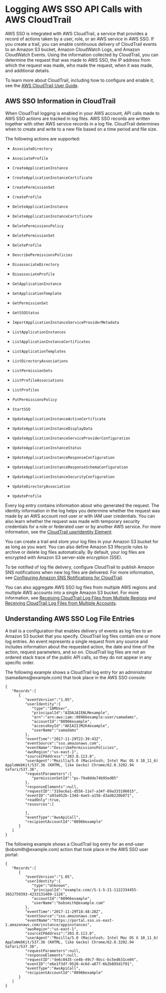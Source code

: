 # Logging AWS SSO API Calls with AWS CloudTrail<a name="logging-using-cloudtrail"></a>

AWS SSO is integrated with AWS CloudTrail, a service that provides a record of actions taken by a user, role, or an AWS service in AWS SSO\. If you create a trail, you can enable continuous delivery of CloudTrail events to an Amazon S3 bucket, Amazon CloudWatch Logs, and Amazon CloudWatch Events\. Using the information collected by CloudTrail, you can determine the request that was made to AWS SSO, the IP address from which the request was made, who made the request, when it was made, and additional details\. 

To learn more about CloudTrail, including how to configure and enable it, see the [AWS CloudTrail User Guide](http://docs.aws.amazon.com/awscloudtrail/latest/userguide/)\.

## AWS SSO Information in CloudTrail<a name="sso-info-in-cloudtrail"></a>

When CloudTrail logging is enabled in your AWS account, API calls made to AWS SSO actions are tracked in log files\. AWS SSO records are written together with other AWS service records in a log file\. CloudTrail determines when to create and write to a new file based on a time period and file size\.

The following actions are supported:

+ `AssociateDirectory`

+ `AssociateProfile`

+ `CreateApplicationInstance`

+ `CreateApplicationInstanceCertificate`

+ `CreatePermissionSet`

+ `CreateProfile`

+ `DeleteApplicationInstance`

+ `DeleteApplicationInstanceCertificate`

+ `DeletePermissionsPolicy`

+ `DeletePermissionSet`

+ `DeleteProfile`

+ `DescribePermissionsPolicies`

+ `DisassociateDirectory`

+ `DisassociateProfile`

+ `GetApplicationInstance`

+ `GetApplicationTemplate`

+ `GetPermissionSet`

+ `GetSSOStatus`

+ `ImportApplicationInstanceServiceProviderMetadata`

+ `ListApplicationInstances`

+ `ListApplicationInstanceCertificates`

+ `ListApplicationTemplates`

+ `ListDirectoryAssociations`

+ `ListPermissionSets`

+ `ListProfileAssociations`

+ `ListProfiles`

+ `PutPermissionsPolicy`

+ `StartSSO`

+ `UpdateApplicationInstanceActiveCertificate`

+ `UpdateApplicationInstanceDisplayData`

+ `UpdateApplicationInstanceServiceProviderConfiguration`

+ `UpdateApplicationInstanceStatus`

+ `UpdateApplicationInstanceResponseConfiguration`

+ `UpdateApplicationInstanceResponseSchemaConfiguration`

+ `UpdateApplicationInstanceSecurityConfiguration`

+ `UpdateDirectoryAssociation`

+ `UpdateProfile`

Every log entry contains information about who generated the request\. The identity information in the log helps you determine whether the request was made by an AWS account root user or with IAM user credentials\. You can also learn whether the request was made with temporary security credentials for a role or federated user or by another AWS service\. For more information, see the [CloudTrail userIdentity Element](http://docs.aws.amazon.com/awscloudtrail/latest/userguide/cloudtrail-event-reference-user-identity.html)\.

You can create a trail and store your log files in your Amazon S3 bucket for as long as you want\. You can also define Amazon S3 lifecycle rules to archive or delete log files automatically\. By default, your log files are encrypted with Amazon S3 server\-side encryption \(SSE\)\.

To be notified of log file delivery, configure CloudTrail to publish Amazon SNS notifications when new log files are delivered\. For more information, see [Configuring Amazon SNS Notifications for CloudTrail](http://docs.aws.amazon.com/awscloudtrail/latest/userguide/getting_notifications_top_level.html)\.

You can also aggregate AWS SSO log files from multiple AWS regions and multiple AWS accounts into a single Amazon S3 bucket\. For more information, see [Receiving CloudTrail Log Files from Multiple Regions](http://docs.aws.amazon.com/awscloudtrail/latest/userguide/receive-cloudtrail-log-files-from-multiple-regions.html) and [Receiving CloudTrail Log Files from Multiple Accounts](http://docs.aws.amazon.com/awscloudtrail/latest/userguide/cloudtrail-receive-logs-from-multiple-accounts.html)\.

## Understanding AWS SSO Log File Entries<a name="understanding-sso-entries"></a>

A trail is a configuration that enables delivery of events as log files to an Amazon S3 bucket that you specify\. CloudTrail log files contain one or more log entries\. An event represents a single request from any source and includes information about the requested action, the date and time of the action, request parameters, and so on\. CloudTrail log files are not an ordered stack trace of the public API calls, so they do not appear in any specific order\. 

The following example shows a CloudTrail log entry for an administrator \(samadams@example\.com\) that took place in the AWS SSO console:

```
{
   "Records":[
      {
         "eventVersion":"1.05",
         "userIdentity":{
            "type":"IAMUser",
            "principalId":"AIDAJAIENLMexample",
            "arn":"arn:aws:iam::08966example:user/samadams",
            "accountId":"08966example",
            "accessKeyId":"AKIAIIJM2K4example",
            "userName":"samadams"
         },
         "eventTime":"2017-11-29T22:39:43Z",
         "eventSource":"sso.amazonaws.com",
         "eventName":"DescribePermissionsPolicies",
         "awsRegion":"us-east-1",
         "sourceIPAddress":"203.0.113.0",
         "userAgent":"Mozilla/5.0 (Macintosh; Intel Mac OS X 10_11_6) AppleWebKit/537.36 (KHTML, like Gecko) Chrome/62.0.3202.94 Safari/537.36",
         "requestParameters":{
            "permissionSetId":"ps-79a0dde74b95ed05"
         },
         "responseElements":null,
         "requestID":"319ac6a1-d556-11e7-a34f-69a333106015",
         "eventID":"a93a952b-13dd-4ae5-a156-d3ad6220b071",
         "readOnly":true,
         "resources":[

         ],
         "eventType":"AwsApiCall",
         "recipientAccountId":"08966example"
      }
   ]
}
```

The following example shows a CloudTrail log entry for an end\-user \(bobsmith@example\.com\) action that took place in the AWS SSO user portal:

```
{
   "Records":[
      {
         "eventVersion":"1.05",
         "userIdentity":{
            "type":"Unknown",
            "principalId":"example.com//S-1-5-21-1122334455-3652759393-4233131409-1126",
            "accountId":"08966example",
            "userName":"bobsmith@example.com"
         },
         "eventTime":"2017-11-29T18:48:28Z",
         "eventSource":"sso.amazonaws.com",
         "eventName":"https://portal.sso.us-east-1.amazonaws.com/instance/appinstances",
         "awsRegion":"us-east-1",
         "sourceIPAddress":"203.0.113.0",
         "userAgent":"Mozilla/5.0 (Macintosh; Intel Mac OS X 10_11_6) AppleWebKit/537.36 (KHTML, like Gecko) Chrome/62.0.3202.94 Safari/537.36",
         "requestParameters":null,
         "responseElements":null,
         "requestID":"de6c0435-ce4b-49c7-9bcc-bc5ed631ce04",
         "eventID":"e6e1f3df-9528-4c6d-a877-6b2b895d1f91",
         "eventType":"AwsApiCall",
         "recipientAccountId":"08966example"
      }
   ]
}
```